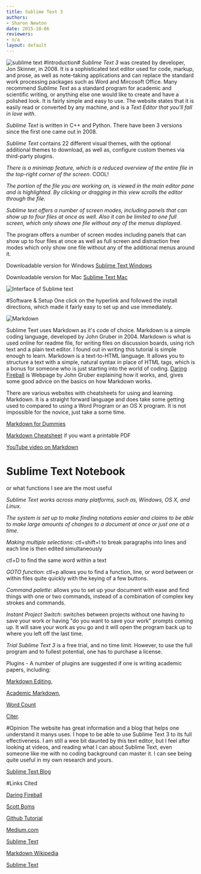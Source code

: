 ```yaml
---
title: Sublime Text 3
authors:
- Sharon Newton
date: 2015-10-06
reviewers:
- n/a
layout: default
---
```


![sublime text](http://3con14.pro/i2014/_data/recursos/sublime-text_logo.png)
#Introduction#
*Sublime Text 3* was created by developer, Jon Skinner, in 2008. It is a sophisticated text editor used for code, markup, and prose, as well as note-taking applications and can replace the standard work processing packages such as Word and Mircosoft Office. Many recommend *Sublime Text* as a standard program for academic and scientific writing, or anything else one would like to create and have a polished look. It is fairly simple and easy to use. The website states that it is easily read or converted by any machine, and is a *Text Editor that you'll fall in love with*.  

*Sublime Text* is written in C++ and Python. There have been 3 versions since the first one came out in 2008.

*Sublime Text* contains 22 different visual themes, with the optional additional themes to download, as well as, configure custom themes via third-party plugins.

*There is a minimap feature, which is a reduced overview of the entire file in the top-right corner of the screen*. COOL! 

*The portion of the file you are working on, is viewed in the main editor pane and is highlighted. By clicking or dragging in this view scrolls the editor through the file*. 

*Sublime text offers a number of screen modes, including panels that can show up to four files at once as well. Also it can be limited to one full screen, which only shows one file without any of the menus displayed*.

The program offers a number of screen modes including panels that can show up to four files at once as well as full screen and distraction free modes which only show one file without any of the additional menus around it.

Downloadable version for Windows [Sublime Text Windows](http://www.sublimetext.com/)

Downloadable  version for Mac [Sublime Text Mac](http://www.sublimetext.com/2)

![Interface of Sublime text](http://devthemez.com/uploads/509437bdda352.png)

#Software & Setup
One click on the hyperlink and followed the install directions, which made it fairly easy to set up and use immediately. 

![Markdown](https://incident57.com/codekit/images/help/logo-markdown@2x.png)

Sublime Text uses Markdown as it's code of choice.  Markdown is a simple coding language, developed by John Gruber in 2004. Markdown is what is used online for readme file, for writing files on discussion boards, using rich text and a plain text editor. I found out in writing this tutorial is simple enough to learn. Markdown is a text-to-HTML language. It allows you to structure a text with a simple, natural syntax in place of HTML tags, which is a bonus for someone who is just starting into the world of coding. [Daring Fireball](https://daringfireball.net/projects/markdown/basics) is Webpage by John Gruber explaining how it works, and, gives some good advice on the basics on how Markdown works. 

There are various websites with cheatsheets for using and learning Markdown. It is a straight forward language and does take some getting used to compared to using a Word Program or an OS X program. It is not impossible for the novice, just take a some time. 

[Markdown for Dummies](https://medium.com/@taylorhxu/markdown-for-dummies-a24e982b8e85)

[Markdown Cheatsheet](http://scottboms.com/downloads/documentation/markdown_cheatsheet.pdf) if you want a printable PDF

[YouTube video on Markdown](https://www.youtube.com/watch?v=nH0tyFvvsD0)

# Sublime Text Notebook 
   or what functions I see are the most useful

 *Sublime Text works across many platforms, such as, Windows, OS X, and Linux*. 

*The system is set up to make finding notations easier and claims to be able to make large amounts of changes to a document at once or    just one at a time*. 

*Making multiple selections*:
   ctl+shift+l to break paragraphs into lines and each line is then edited simultaneously 
   
   ctl+D to find the same word within a text
  
*GOTO function*:
   ctl+p allows you to find a function, line, or word between or within files quite quickly with the keying of a few  buttons. 

*Command palette*:
   allows you to set up your document with ease and find things with one or two commands, instead of a combination of complex key         strokes and commands. 

*Instant Project Switch*: 
   switches between projects without one having to save your work or having "do you want to save your work" prompts coming up. It will    save your work as you go and it will open the program back up to where you left off the last time. 

*Trial Sublime Text 3* is a free trial, and no time limit. However, to use the full program and to fullest potential, one has to purchase a license. 

Plugins - A number of plugins are suggested if one is writing academic papers, including:

[Markdown Editing](http://packagecontrol.io/packages/MarkdownEditing), 

[Academic Markdown](https://packagecontrol.io/packages/AcademicMarkdown), 

[Word Count](https://packagecontrol.io/packages/wordcount) 

[Citer](https://packagecontrol.io/packages/Citer). 

#Opinion
The website has great information and a blog that helps one understand it manys uses. I hope to be able to use Sublime Text 3 to its full effectiveness. I am still a wee bit daunted by this text editor, but I feel after looking at videos, and reading what I can about Sublime Text, even someone like me with no coding background can master it. I can see being quite useful in my own research and yours. 

[Sublime Text Blog](http://www.sublimetext.com/)

#Links Cited

[Daring Fireball](https://daringfireball.net/projects/markdown/syntax)

[Scott Boms](http://scottboms.com/downloads/documentation/markdown_cheatsheet.pdf)

[Github Tutorial](https://github.com/adam-p/markdown-here/wiki/Markdown-Cheatsheet#videos)

[Medium.com](https://medium.com/@taylorhxu/markdown-for-dummies-a24e982b8e85#.o6at3k3l8)

[Sublime Text](http://www.sublimetext.com/)

[Markdown Wikipedia](https://en.wikipedia.org/wiki/Markdown)

[Sublime Text](https://en.wikipedia.org/wiki/Sublime_Text)

